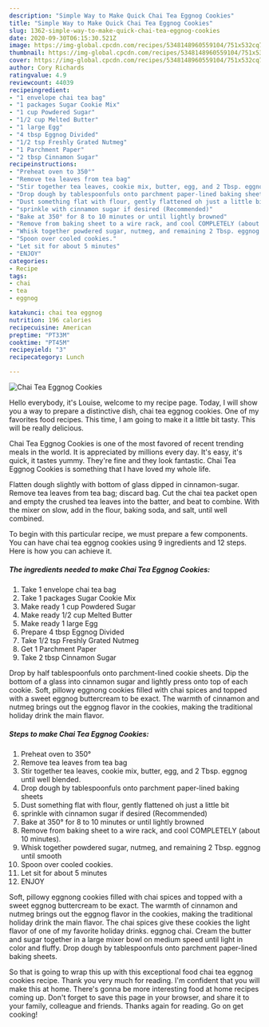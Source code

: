 ```yaml
---
description: "Simple Way to Make Quick Chai Tea Eggnog Cookies"
title: "Simple Way to Make Quick Chai Tea Eggnog Cookies"
slug: 1362-simple-way-to-make-quick-chai-tea-eggnog-cookies
date: 2020-09-30T06:15:30.521Z
image: https://img-global.cpcdn.com/recipes/5348148960559104/751x532cq70/chai-tea-eggnog-cookies-recipe-main-photo.jpg
thumbnail: https://img-global.cpcdn.com/recipes/5348148960559104/751x532cq70/chai-tea-eggnog-cookies-recipe-main-photo.jpg
cover: https://img-global.cpcdn.com/recipes/5348148960559104/751x532cq70/chai-tea-eggnog-cookies-recipe-main-photo.jpg
author: Cory Richards
ratingvalue: 4.9
reviewcount: 44039
recipeingredient:
- "1 envelope chai tea bag"
- "1 packages Sugar Cookie Mix"
- "1 cup Powdered Sugar"
- "1/2 cup Melted Butter"
- "1 large Egg"
- "4 tbsp Eggnog Divided"
- "1/2 tsp Freshly Grated Nutmeg"
- "1 Parchment Paper"
- "2 tbsp Cinnamon Sugar"
recipeinstructions:
- "Preheat oven to 350°"
- "Remove tea leaves from tea bag"
- "Stir together tea leaves, cookie mix, butter, egg, and 2 Tbsp. eggnog until well blended."
- "Drop dough by tablespoonfuls onto parchment paper-lined baking sheets"
- "Dust something flat with flour, gently flattened oh just a little bit"
- "sprinkle with cinnamon sugar if desired (Recommended)"
- "Bake at 350° for 8 to 10 minutes or until lightly browned"
- "Remove from baking sheet to a wire rack, and cool COMPLETELY (about 10 minutes)."
- "Whisk together powdered sugar, nutmeg, and remaining 2 Tbsp. eggnog until smooth"
- "Spoon over cooled cookies."
- "Let sit for about 5 minutes"
- "ENJOY"
categories:
- Recipe
tags:
- chai
- tea
- eggnog

katakunci: chai tea eggnog 
nutrition: 196 calories
recipecuisine: American
preptime: "PT33M"
cooktime: "PT45M"
recipeyield: "3"
recipecategory: Lunch

---
```



![Chai Tea Eggnog Cookies](https://img-global.cpcdn.com/recipes/5348148960559104/751x532cq70/chai-tea-eggnog-cookies-recipe-main-photo.jpg)

Hello everybody, it's Louise, welcome to my recipe page. Today, I will show you a way to prepare a distinctive dish, chai tea eggnog cookies. One of my favorites food recipes. This time, I am going to make it a little bit tasty. This will be really delicious.

Chai Tea Eggnog Cookies is one of the most favored of recent trending meals in the world. It is appreciated by millions every day. It's easy, it's quick, it tastes yummy. They're fine and they look fantastic. Chai Tea Eggnog Cookies is something that I have loved my whole life.

Flatten dough slightly with bottom of glass dipped in cinnamon-sugar. Remove tea leaves from tea bag; discard bag. Cut the chai tea packet open and empty the crushed tea leaves into the batter, and beat to combine. With the mixer on slow, add in the flour, baking soda, and salt, until well combined.


To begin with this particular recipe, we must prepare a few components. You can have chai tea eggnog cookies using 9 ingredients and 12 steps. Here is how you can achieve it.

<!--inarticleads1-->

##### The ingredients needed to make Chai Tea Eggnog Cookies:

1. Take 1 envelope chai tea bag
1. Take 1 packages Sugar Cookie Mix
1. Make ready 1 cup Powdered Sugar
1. Make ready 1/2 cup Melted Butter
1. Make ready 1 large Egg
1. Prepare 4 tbsp Eggnog Divided
1. Take 1/2 tsp Freshly Grated Nutmeg
1. Get 1 Parchment Paper
1. Take 2 tbsp Cinnamon Sugar


Drop by half tablespoonfuls onto parchment-lined cookie sheets. Dip the bottom of a glass into cinnamon sugar and lightly press onto top of each cookie. Soft, pillowy eggnong cookies filled with chai spices and topped with a sweet eggnog buttercream to be exact. The warmth of cinnamon and nutmeg brings out the eggnog flavor in the cookies, making the traditional holiday drink the main flavor. 

<!--inarticleads2-->

##### Steps to make Chai Tea Eggnog Cookies:

1. Preheat oven to 350°
1. Remove tea leaves from tea bag
1. Stir together tea leaves, cookie mix, butter, egg, and 2 Tbsp. eggnog until well blended.
1. Drop dough by tablespoonfuls onto parchment paper-lined baking sheets
1. Dust something flat with flour, gently flattened oh just a little bit
1. sprinkle with cinnamon sugar if desired (Recommended)
1. Bake at 350° for 8 to 10 minutes or until lightly browned
1. Remove from baking sheet to a wire rack, and cool COMPLETELY (about 10 minutes).
1. Whisk together powdered sugar, nutmeg, and remaining 2 Tbsp. eggnog until smooth
1. Spoon over cooled cookies.
1. Let sit for about 5 minutes
1. ENJOY


Soft, pillowy eggnong cookies filled with chai spices and topped with a sweet eggnog buttercream to be exact. The warmth of cinnamon and nutmeg brings out the eggnog flavor in the cookies, making the traditional holiday drink the main flavor. The chai spices give these cookies the light flavor of one of my favorite holiday drinks. eggnog chai. Cream the butter and sugar together in a large mixer bowl on medium speed until light in color and fluffy. Drop dough by tablespoonfuls onto parchment paper-lined baking sheets. 

So that is going to wrap this up with this exceptional food chai tea eggnog cookies recipe. Thank you very much for reading. I'm confident that you will make this at home. There's gonna be more interesting food at home recipes coming up. Don't forget to save this page in your browser, and share it to your family, colleague and friends. Thanks again for reading. Go on get cooking!
